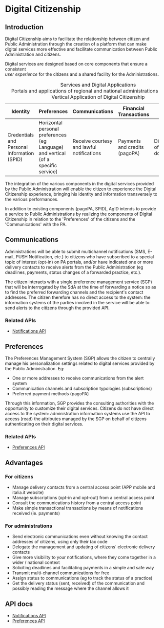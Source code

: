 # Digital Citizenship

## Introduction

Digital Citizenship aims to facilitate the relationship between citizen and Public Administration through the creation of a platform that can make digital services more effective and facilitate communication between
Public Administration and citizens.

Digital services are designed based on core components that ensure a consistent  
*user experience* for the citizens and a shared facility for the Administrations.

<table>
<caption>
  Services and Digital Applications<br>
  Portals and applications of regional and national administrations and bodies<br>
  Vertical Application of Digital Citizenship<br>
</caption>
<thead>
<tr>
  <th>Identity</th>
  <th>Preferences</th>
  <th>Communications</th>
  <th>Financial Transactions</th>
  <th>Archive</th>
</tr>
</thead>
<tbody>
<tr>
  <td>Credentials and Personal Information (SPID)</td>
  <td>Horizontal personal preferences (eg Language) and vertical (of a specific service)</td>
  <td>Receive courtesy and lawful notifications</td>
  <td>Payments and credits (pagoPA)</td>
  <td>Digital archive of all documentation</td>
</tr>
</tbody>
</table>

The integration of the various components in the digital services provided by the Public Administration will enable the citizen to experience the Digital Citizenship experience, bringing his identity and information transversely to the various performances.

In addition to existing components (pagoPA, SPID), AgID intends to provide a service to Public Administrations by realizing the components of Digital Citizenship in relation to the 'Preferences' of the citizens and the 'Communications' with the PA.

## Communications

Administrations will be able to submit multichannel notifications (SMS, E-mail, PUSH Notification, etc.) to citizens who have subscribed to a special topic of interest (opt-in) on PA portals, and/or have indicated one or more delivery contacts to receive alerts from the Public Administration (eg deadlines, payments, status changes of a forwarded practice, etc.).

The citizen interacts with a single preference management service (SGP) that will be interrogated by the SdA at the time of forwarding a notice so as to find the preferred forwarding channels and the recipient's contact addresses.
The citizen therefore has no direct access to the system: the information systems of the parties involved in the service will be able to send alerts to the citizens through the provided API.

### Related APIs

- [Notifications API](api/notifications.html)

## Preferences

The Preferences Management System (SGP) allows the citizen to centrally manage his personalization settings related to digital services provided by the Public Administration. Eg:

- One or more addresses to receive communications from the alert system
- Communication channels and subscription typologies (subscriptions)
- Preferred payment methods (pagoPA)

Through this information, SGP provides the consulting authorities with the opportunity to customize their digital services. Citizens do not have direct access to the system: administration information systems use the API to access (read) the attributes managed by the SGP on behalf of citizens authenticating on their digital services.

### Related APIs

- [Preferences API](api/preferences.html)

## Advantages

### For citizens

- Manage delivery contacts from a central access point (APP mobile and italia.it website)
- Manage subscriptions (opt-in and opt-out) from a central access point
- Consult the communications history from a central access point
- Make simple transactional transactions by means of notifications received (ie. payments)

### For administrations

- Send electronic communications even without knowing the contact addresses of citizens, using only their tax code
- Delegate the management and updating of citizens' electronic delivery contacts
- Give more visibility to your notifications, where they come together in a wider / national context
- Soliciting deadlines and facilitating payments in a simple and safe way
- Transmit multi-channel communications for free
- Assign status to communications (eg to track the status of a practice)
- Get the delivery status (sent, received) of the communication and possibly reading the message where the channel allows it

## API docs

- [Notifications API](api/notifications.html)
- [Preferences API](api/preferences.html)
